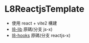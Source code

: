 # L8ReactjsTemplate

* 使用 react + vite2 構建
* [l8-lib](https://github.com/frank575/my-front-lib.git) 原碼(分支 js-x)
* [l8-hooks](https://github.com/frank575/my-front-hooks.git) 原碼(分支 reactjs-x)

